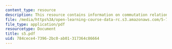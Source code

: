 ```yaml
---
content_type: resource
description: This resource contains information on commutation relation.
file: /media/https%3A/open-learning-course-data-rc.s3.amazonaws.com/5-73-introductory-quantum-mechanics-i-fall-2005/784cece473962bc0ab01317364c86664_s5.pdf
file_type: application/pdf
resourcetype: Document
title: s5.pdf
uid: 784cece4-7396-2bc0-ab01-317364c86664
---
```

